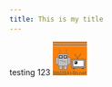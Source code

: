 ```yaml
---
title: This is my title
---
```


testing 123
![alt text](assets/images/robots.gif "Logo Title Text 1")

